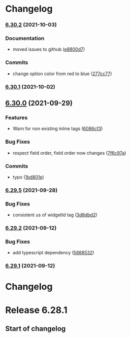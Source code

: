 # Changelog

### [6.30.2](https://github.com/modelberry/factory/compare/6.30.1...6.30.2) (2021-10-03)


### Documentation

* moved issues to github ([e8800d7](https://github.com/modelberry/factory/commit/e8800d743f44f7014f4d26f943608f2c0554a386))


### Commits

* change option color from red to blue ([277cc77](https://github.com/modelberry/factory/commit/277cc77a3e87476f75ecd609076f1fa5df757c93))

### [6.30.1](https://github.com/modelberry/factory/compare/6.30.0...6.30.1) (2021-10-02)

## [6.30.0](https://github.com/modelberry/factory/compare/6.29.5...6.30.0) (2021-09-29)


### Features

* Warn for non existing inline tags ([6086cf3](https://github.com/modelberry/factory/commit/6086cf32ddcfe01eecc9657b9056d83319125d7f))


### Bug Fixes

* respect field order, field order now changes ([7f6c97a](https://github.com/modelberry/factory/commit/7f6c97a7e49c0aedaf10c9040c5ed390564dbdb2))


### Commits

* typo ([1bd801e](https://github.com/modelberry/factory/commit/1bd801ec349559e7a1ebdf98318f7385bce8d768))

### [6.29.5](https://github.com/modelberry/factory/compare/6.29.4...6.29.5) (2021-09-28)


### Bug Fixes

* consistent us of widgetId tag ([3d8dbd2](https://github.com/modelberry/factory/commit/3d8dbd26419c72ec67b5893146fbe317af496b35))

### [6.29.2](https://github.com/modelberry/factory/compare/6.29.1...6.29.2) (2021-09-12)


### Bug Fixes

* add typescript dependency ([5888532](https://github.com/modelberry/factory/commit/5888532fb381b538ea85ab56dc72c91afbd57657))

### [6.29.1](https://github.com/modelberry/factory/compare/6.29.0...6.29.1) (2021-09-12)

# Changelog

# Release 6.28.1

## Start of changelog
